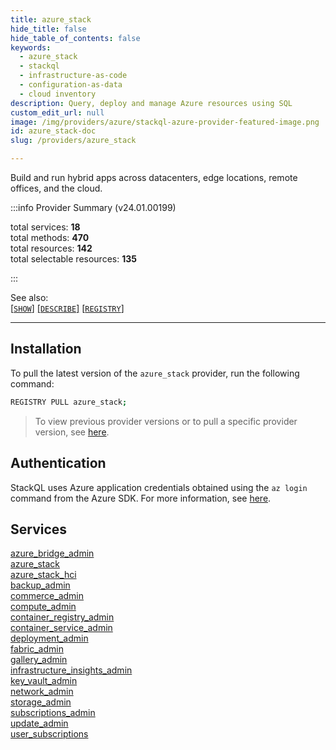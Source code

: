 ```yaml
---
title: azure_stack
hide_title: false
hide_table_of_contents: false
keywords:
  - azure_stack
  - stackql
  - infrastructure-as-code
  - configuration-as-data
  - cloud inventory
description: Query, deploy and manage Azure resources using SQL
custom_edit_url: null
image: /img/providers/azure/stackql-azure-provider-featured-image.png
id: azure_stack-doc
slug: /providers/azure_stack

---
```

 Build and run hybrid apps across datacenters, edge locations, remote offices, and the cloud.  
    
:::info Provider Summary (v24.01.00199)

<div class="row">
<div class="providerDocColumn">
<span>total services:&nbsp;<b>18</b></span><br />
<span>total methods:&nbsp;<b>470</b></span><br />
</div>
<div class="providerDocColumn">
<span>total resources:&nbsp;<b>142</b></span><br />
<span>total selectable resources:&nbsp;<b>135</b></span><br />
</div>
</div>

:::

See also:   
[[` SHOW `]](https://stackql.io/docs/language-spec/show) [[` DESCRIBE `]](https://stackql.io/docs/language-spec/describe)  [[` REGISTRY `]](https://stackql.io/docs/language-spec/registry)
* * * 

## Installation

To pull the latest version of the `azure_stack` provider, run the following command:  

```bash
REGISTRY PULL azure_stack;
```
> To view previous provider versions or to pull a specific provider version, see [here](https://stackql.io/docs/language-spec/registry).  

## Authentication


StackQL uses Azure application credentials obtained using the `az login` command from the Azure SDK.  For more information, see [here](https://learn.microsoft.com/en-us/cli/azure/authenticate-azure-cli).

## Services
<div class="row">
<div class="providerDocColumn">
<a href="/providers/azure_stack/azure_bridge_admin/">azure_bridge_admin</a><br />
<a href="/providers/azure_stack/azure_stack/">azure_stack</a><br />
<a href="/providers/azure_stack/azure_stack_hci/">azure_stack_hci</a><br />
<a href="/providers/azure_stack/backup_admin/">backup_admin</a><br />
<a href="/providers/azure_stack/commerce_admin/">commerce_admin</a><br />
<a href="/providers/azure_stack/compute_admin/">compute_admin</a><br />
<a href="/providers/azure_stack/container_registry_admin/">container_registry_admin</a><br />
<a href="/providers/azure_stack/container_service_admin/">container_service_admin</a><br />
<a href="/providers/azure_stack/deployment_admin/">deployment_admin</a><br />
</div>
<div class="providerDocColumn">
<a href="/providers/azure_stack/fabric_admin/">fabric_admin</a><br />
<a href="/providers/azure_stack/gallery_admin/">gallery_admin</a><br />
<a href="/providers/azure_stack/infrastructure_insights_admin/">infrastructure_insights_admin</a><br />
<a href="/providers/azure_stack/key_vault_admin/">key_vault_admin</a><br />
<a href="/providers/azure_stack/network_admin/">network_admin</a><br />
<a href="/providers/azure_stack/storage_admin/">storage_admin</a><br />
<a href="/providers/azure_stack/subscriptions_admin/">subscriptions_admin</a><br />
<a href="/providers/azure_stack/update_admin/">update_admin</a><br />
<a href="/providers/azure_stack/user_subscriptions/">user_subscriptions</a><br />
</div>
</div>

